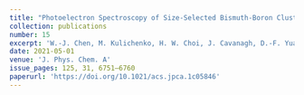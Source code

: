 ```yaml
---
title: "Photoelectron Spectroscopy of Size-Selected Bismuth-Boron Clusters: BiB<sub>n</sub><sup>-</sup> (n = 6-8)"
collection: publications
number: 15
excerpt: 'W.-J. Chen, M. Kulichenko, H. W. Choi, J. Cavanagh, D.-F. Yuan, A. I. Boldyrev, L.-S. Wang'
date: 2021-05-01
venue: 'J. Phys. Chem. A'
issue_pages: 125, 31, 6751–6760
paperurl: 'https://doi.org/10.1021/acs.jpca.1c05846'
---
```

